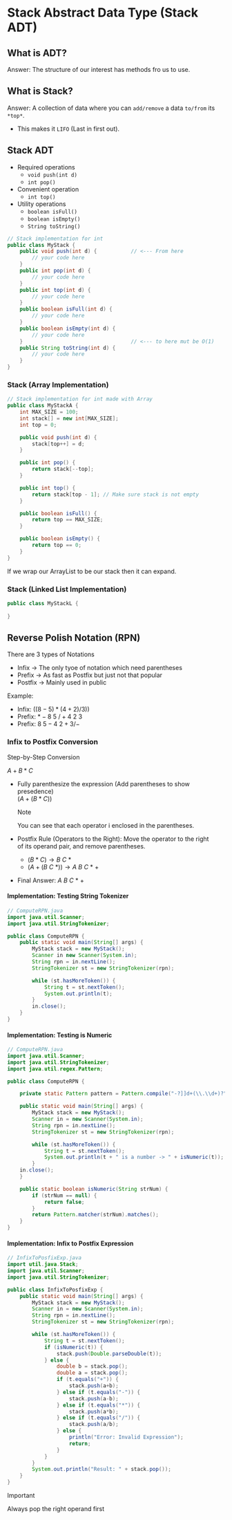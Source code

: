 # Stack Abstract Data Type (Stack ADT)

## What is ADT?

Answer: The structure of our interest has methods fro us to use.

## What is Stack?

Answer: A collection of data where you can `add/remove` a data `to/from` its `*top*`.

- This makes it `LIFO` (Last in first out).

## Stack ADT

- Required operations
    - `void push(int d)`
    - `int pop()`
- Convenient operation
    - `int top()`
- Utility operations
    - `boolean isFull()`
    - `boolean isEmpty()`
    - `String toString()`

```java
// Stack implementation for int
public class MyStack {
    public void push(int d) {           // <--- From here
        // your code here               
    }
    public int pop(int d) {
        // your code here
    }
    public int top(int d) {
        // your code here
    }
    public boolean isFull(int d) {
        // your code here
    }
    public boolean isEmpty(int d) {
        // your code here
    }                                   // <--- to here mut be O(1)
    public String toString(int d) {
        // your code here
    }
}
```

### Stack (Array Implementation)

```java
// Stack implementation for int made with Array
public class MyStackA {
    int MAX_SIZE = 100;
    int stack[] = new int[MAX_SIZE];
    int top = 0;

    public void push(int d) {
        stack[top++] = d;
    }

    public int pop() {
        return stack[--top];
    }

    public int top() {
        return stack[top - 1]; // Make sure stack is not empty
    }

    public boolean isFull() {
        return top == MAX_SIZE;
    }

    public boolean isEmpty() {
        return top == 0;
    }
}
```

If we wrap our ArrayList to be our stack then it can expand.

### Stack (Linked List Implementation)

```java
public class MyStackL { 
    
}
```

## Reverse Polish Notation (RPN)

There are 3 types of Notations

- Infix -> The only tyoe of notation which need  parentheses
- Prefix -> As fast as Postfix but just not that popular
- Postfix -> Mainly used in public

Example:

- Infix: $((8 - 5) * (4 + 2) / 3))$
- Prefix: $* - 8\ 5\ / + 4\ 2\ 3$
- Prefix: $8\ 5 - 4\ 2 + 3 / -$

### Infix to Postfix Conversion

Step-by-Step Conversion

$A + B * C$

- Fully parenthesize the expression (Add parentheses to show presedence)  
$(A + (B * C))$
    > [!NOTE]
    > You can see that each operator i enclosed in the parentheses.

- Postfix Rule (Operators to the Right): Move the operator to the right  
of its operand pair, and remove parentheses.
    - $(B * C) \rightarrow B\ C\ *$
    - $(A + (B\ C\ *)) \rightarrow A\ B\ C\ *\ +$
- Final Answer: $A\ B\ C\ *\ +$

#### Implementation: Testing String Tokenizer

```java
// ComputeRPN.java
import java.util.Scanner;
import java.util.StringTokenizer;

public class ComputeRPN {
    public static void main(String[] args) {
        MyStack stack = new MyStack();
        Scanner in new Scanner(System.in);
        String rpn = in.nextLine();
        StringTokenizer st = new StringTokenizer(rpn);

        while (st.hasMoreToken()) {
            String t = st.nextToken();
            System.out.println(t);
        }
        in.close();
    }
}
```

#### Implementation: Testing is Numeric

```java
// ComputeRPN.java
import java.util.Scanner;
import java.util.StringTokenizer;
import java.util.regex.Pattern;

public class ComputeRPN {

    private static Pattern pattern = Pattern.compile("-?]]d+(\\.\\d+)?");

    public static void main(String[] args) {
        MyStack stack = new MyStack();
        Scanner in = new Scanner(System.in);
        String rpn = in.nextLine();
        StringTokenizer st = new StringTokenizer(rpn);

        while (st.hasMoreToken()) {
            String t = st.nextToken();
            System.out.println(t + " is a number -> " + isNumeric(t));
        }
    in.close();
    }

    public static boolean isNumeric(String strNum) {
        if (strNum == null) {
            return false;
        }
        return Pattern.matcher(strNum).matches();
    }
}
```

#### Implementation: Infix to Postfix Expression

```java
// InfixToPosfixExp.java
import util.java.Stack;
import java.util.Scanner;
import java.util.StringTokenizer;

public class InfixToPosfixExp {
    public static void main(String[] args) {
        MyStack stack = new MyStack();
        Scanner in = new Scanner(System.in);
        String rpn = in.nextLine();
        StringTokenizer st = new StringTokenizer(rpn);

        while (st.hasMoreToken()) {
            String t = st.nextToken();
            if (isNumeric(t)) {
                stack.push(Double.parseDouble(t));
            } else {
                double b = stack.pop();
                double a = stack.pop();
                if (t.equals("+")) {
                    stack.push(a+b);
                } else if (t.equals("-")) {
                    stack.push(a-b);
                } else if (t.equals("*")) {
                    stack.push(a*b);
                } else if (t.equals("/")) {
                    stack.push(a/b);
                } else {
                    println("Error: Invalid Expression");
                    return;
                }
            }
        }
        System.out.println("Result: " + stack.pop());
    }
}
```

> [!IMPORTANT]
> Always pop the right operand first
